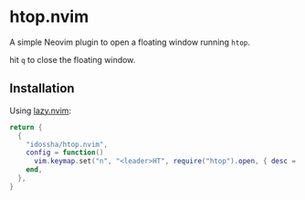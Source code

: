 
# htop.nvim

A simple Neovim plugin to open a floating window running `htop`. 

hit `q` to close the floating window.

## Installation

Using [lazy.nvim](https://github.com/folke/lazy.nvim):

```lua
return {
  {
    "idossha/htop.nvim",
    config = function()
      vim.keymap.set("n", "<leader>HT", require("htop").open, { desc = "Open floating htop" })
    end,
  },
}
